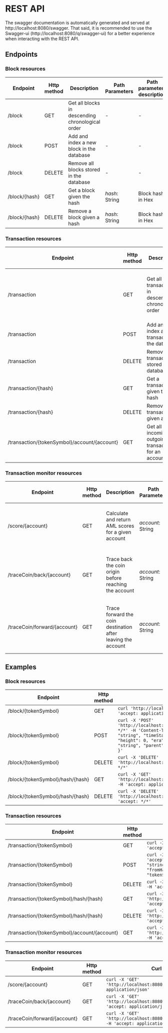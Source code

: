 # REST API 

The swagger documentation is automatically generated and served at http://localhost:8080/swagger. 
That said, it is recommended to use the Swagger-ui (http://localhost:8080/q/swagger-ui) for 
a better experience when interacting with the REST API.

## Endpoints

### Block resources

| Endpoint | Http method | Description | Path Parameters | Path parameters description | Query Parameters | Query parameters description |
| --- | --- | --- | --- | --- | --- | --- |
| /block | GET | Get all blocks in descending chronological order | - | - | - | - |
| /block | POST | Add and index a new block in the database | - | - | - | -| 
| /block | DELETE | Remove all blocks stored in the database | - | - | - | - |
| /block/{hash} | GET | Get a block given the hash | *hash*: String | Block hash in Hex | - | - | 
| /block/{hash} | DELETE | Remove a block given a hash | *hash*: String | Block hash in Hex | - | - | 

### Transaction resources

| Endpoint | Http method | Description | Path Parameters | Path parameters description | Query Parameters | Query parameters description |
| --- | --- | --- | --- | --- | --- | --- |
| /transaction | GET | Get all transactions in descending chronological order | - | - | *fromAccount*: String / *toAccount*: String | Optional parameters to filter transactions outgoing *fromAccount* or incomig *toAccount*  |
| /transaction | POST | Add and index a new transaction in the database | - | - | - | -| 
| /transaction | DELETE | Remove all transactions stored in the database | - | - | - | - |
| /transaction/{hash} | GET | Get a transaction given the hash | *hash*: String | Transaction hash in Hex | - | - | 
| /transaction/{hash} | DELETE | Remove a transaction given a hash | *hash*: String | Transaction hash in Hex | - | - | 
| /transaction/{tokenSymbol}/account/{account} | GET | Get all incoming and outgoing transaction for an account | *account*: String | Account hash in Hex preceded by *account-hash* string | - | - | 

### Transaction monitor resources
| Endpoint | Http method | Description | Path Parameters | Path parameters description | Query Parameters | Query parameters description |
| --- | --- | --- | --- | --- | --- | --- |
| /score/{account} | GET | Calculate and return AML scores for a given account  | *account*: String | Account hash in Hex preceded by *account-hash* string | *date*: date format yyyy-MM-dd'T'HH:mm:ss.SSS | Optional date parameter specifying an asof date for the analysis |
| /traceCoin/back/{account} | GET | Trace back the coin origin before reaching the account | *account*: String | Account hash in Hex preceded by *account-hash* string | *fromDate*/*toDate*: date format yyyy-MM-dd'T'HH:mm:ss.SSS | Optional date parameters specifying the time period to run the analysis |
| /traceCoin/forward/{account} | GET | Trace forward the coin destination after leaving the account | *account*: String | Account hash in Hex preceded by *account-hash* string | *fromDate*/*toDate*: date format yyyy-MM-dd'T'HH:mm:ss.SSS | Optional date parameters specifying the time period to run the analysis |

## Examples

### Block resources

| Endpoint | Http method | Curl example |
| --- | --- | --- |
| /block/{tokenSymbol} | GET | ```curl 'http://localhost:8080/block/[tokenSymbol]' -H 'accept: application/json'``` |
| /block/{tokenSymbol} | POST | ```curl -X 'POST' 'http://localhost:8080/block/[tokenSymbol]' -H 'accept: */*' -H 'Content-Type: application/json' -d '{ "hash": "string", "timeStamp": "2022-02-02T16:57:57.454Z", "height": 0, "era": 0, "root": "string", "validator": "string", "parent": "string", "tokenSymbol": "string" }' ``` |
| /block/{tokenSymbol} | DELETE | ```curl -X 'DELETE' 'http://localhost:8080/block/[tokenSymbol]' -H 'accept: */*' ```| 
| /block/{tokenSymbol}/hash/{hash} | GET | ```curl -X 'GET' 'http://localhost:8080/block/[tokenSymbol]/hash/[hash]' -H 'accept: application/json'``` |
| /block/{tokenSymbol}/hash/{hash} | DELETE | ``` curl -X 'DELETE' 'http://localhost:8080/[tokenSymbol]/hash/[hash]' -H 'accept: */*' ```|

### Transaction resources

| Endpoint | Http method | Curl example |
| --- | --- | --- |
| /transaction/{tokenSymbol} | GET | ```curl -X 'GET' 'http://localhost:8080/transaction/<tokenSymbol>' -H 'accept: application/json' ``` |
| /transaction/{tokenSymbol} | POST | ``` curl -X 'POST' 'http://localhost:8080/transaction/<tokenSymbol>' -H 'accept: */*' -H 'Content-Type: application/json'  -d '{ "hash": "string", "timeStamp": "2022-02-02T16:58:56.218Z", "amount": 0, "fromHash": "string", "toHash": "string", "blockHash": "string", "tokenSymbol": "string" }' ```|
| /transaction/{tokenSymbol} | DELETE | ```curl -X 'DELETE' 'http://localhost:8080/transaction/<tokenSymbol>' -H 'accept: */*' ```| 
| /transaction/{tokenSymbol}/hash/{hash} | GET | ```curl -X 'GET' 'http://localhost:8080/transaction/<tokenSymbol>/hash/<HERE>' -H 'accept: application/json'``` |
| /transaction/{tokenSymbol}/hash/{hash} | DELETE | ``` curl -X 'DELETE' 'http://localhost:8080/transaction/<tokenSymbol>/hash/string' -H 'accept: */*' ```|
| /transaction/{tokenSymbol}/account/{account} | GET | ```curl -X 'GET' 'http://localhost:8080/transaction/<tokenSymbol>/account/<account>' -H 'accept: application/json'```  |

### Transaction monitor resources

| Endpoint | Http method | Curl example| 
| --- | --- | --- | 
| /score/{account} | GET | ```curl -X 'GET' 'http://localhost:8080/score/<HERE>' -H 'accept: application/json'```| 
| /traceCoin/back/{account} | GET |  ```curl -X 'GET' 'http://localhost:8080/traceCoin/back/<HERE>' -H 'accept: application/json' ```|
| /traceCoin/forward/{account} | GET |  ```curl -X 'GET' 'http://localhost:8080/traceCoin/forward/<HERE>' -H 'accept: application/json' ```|
